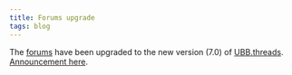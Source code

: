 ```yaml
---
title: Forums upgrade
tags: blog
---
```


The [forums](http://forums.wincent.com/) have been upgraded to the new version (7.0) of [UBB.threads](http://www.ubbcentral.com/). [Announcement here](http://www.wincent.com/a/support/forums/ubbthreads.php?ubb=showflat&Number=1053).
